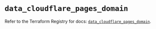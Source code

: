 # `data_cloudflare_pages_domain`

Refer to the Terraform Registry for docs: [`data_cloudflare_pages_domain`](https://registry.terraform.io/providers/cloudflare/cloudflare/5.7.0/docs/data-sources/pages_domain).

